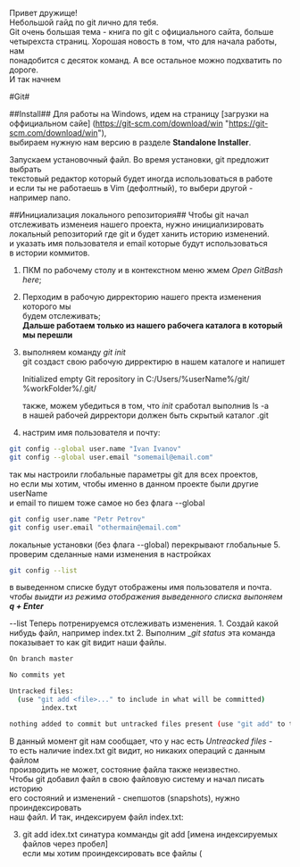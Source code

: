 Привет дружище!  
Небольшой гайд по git лично для тебя.  
Git очень большая  тема - книга по git с официального сайта, больше  
четырехста страниц. Хорошая новость в том, что для начала работы, нам  
понадобится с десяток команд. А все остальное можно подхватить по дороге.  
И так начнем

#Git#

##Install##
Для работы на Windows, идем на страницу [загрузки на оффициальном сайе]
(https://git-scm.com/download/win "https://git-scm.com/download/win"),   
выбираем нужную нам версию в разделе **Standalone Installer**.  

Запускаем установочный файл. Во время установки, git предложит выбрать  
текстовый редактор который будет иногда использоваться в работе  
и если ты не работаешь в Vim (дефолтный), то выбери другой - например nano.  

##Инициализация локального репозитория##
Чтобы git начал отслеживать изменеия нашего проекта, нужно инициализировать  
локальный репозиторий где git и будет ханить историю изменений.  
и указать имя пользователя и email которые будут использоваться   
в истории коммитов.

1. ПКМ по рабочему столу и в контекстном меню жмем *Open GitBash here*;  
2. Перходим в рабочую дирректорию нашего пректа изменения которого мы   
будем отслеживать;  
   __Дальше работаем только из нашего рабочега каталога в который  
   мы перешли__
3. выполняем команду _git init_  
   git создаст свою рабочую дирректирю в нашем каталоге и напишет  

   Initialized empty Git repository in C:/Users/%userName%/git/  
   %workFolder%/.git/

   также, можем убедиться в том, что _init_ сработал выполнив ls -a  
   в нашей рабочей дирректори должен быть скрытый каталог .git  
4. настрим имя пользователя и почту:
```bash
git config --global user.name "Ivan Ivanov"
git config --global user.email "somemail@email.com"
```
   так мы настроили глобальные параметры git для всех проектов,  
   но если мы хотим, чтобы именно в данном проекте были другие userName  
   и email то пишем тоже самое но без флага --global
```bash
git config user.name "Petr Petrov"
git config user.email "othermain@email.com"
```
   локальные установки (без флага --global) перекрывают глобальные 5. 
   проверим сделанные нами изменения в настройках  
```bash
git config --list
```
   в выведенном списке будут отображены имя пользователя и почта.  
   _чтобы выидти из режима отображения выведенного списка выпоняем  
   **q + Enter**_
 
--list Теперь потренируемся отслеживать изменения.  1. Создай какой 
нибудь файл, например index.txt 2. Выполним __git status_
   эта команда показывает то как git видит наши файлы.  
```bash
On branch master

No commits yet

Untracked files:
  (use "git add <file>..." to include in what will be committed)
        index.txt

nothing added to commit but untracked files present (use "git add" to track)
```
В данный момент git нам сообщает, что у нас есть _Untreacked files_ -   
то есть наличие index.txt git видит, но никаких операций с данным файлом  
производить не может, состояние файла также неизвестно.  
Чтобы git добавил файл в свою файловую систему и начал писать историю  
его состояний и изменений - снепшотов (snapshots), нужно проиндексировать  
наш файл. И так, индексируем файл index.txt:

3. git add idex.txt
   синатура комманды git add \[имена индексируемых файлов через пробел\]  
   если мы хотим проиндексировать все файлы (
 



